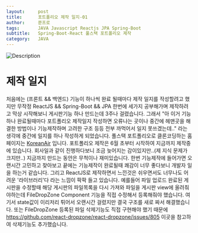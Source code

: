 ```yaml
---
layout:     post
title:      포트폴리오 제작 일지-01
author:     쭌프로
tags:       JAVA Javascript Reactjs JPA Spring-Boot
subtitle:   Spring-Boot-React 풀스택 포트폴리오 제작
category:   JAVA
---
```


<!-- Start Writing Below in Markdown -->

![Description](https://alalstjr.github.io/jjunpro.github.io/img/java_bg.png)

# 제작 일지

처음에는 (프론트 && 백엔드) 기능이 하나씩 완료 될때마다 제작 일지를 작성할려고 했지만 
무작정 ReactJS && Spring-Boot && JPA 한번에 세가지 공부해가며 제작하려고 막상 시작해보니 
게시판기능 하나 만드는데 3주나 걸렸습니다. 
그래서 "아 이거 기능 하나 완료될때마다 포트폴리오 제작일지 작성하면 오류나는 곳이나 중간에 헤맨곳을 해결한 방법이나 기능제작하며 고려한 구조 등등
전부 까먹어서 일지 못쓰겠는데.." 라는 생각에 중간에 일지를 하나 작성하게 되었습니다.
풀스택 포트폴리오로 클론코딩하는 홈페이지는 <a href="https://www.koreanair.com/korea/ko.html">KoreanAir</a> 입니다.
포트폴리오 제작은 6월 초부터 시작하여 지금까지 제작중에 있습니다. 회사일과 같이 진행하다보니 조금 늦어지는 감이있지만..(제 지식 문제가 크지만..)
지금까지 만드는 동안은 무척이나 재미있습니다. 한번 기능제작에 들어가면 오랜시간 고민하고 찾아보고 끝에는 기능제작이 완료될때 쾌감이 너무 좋다보니
개발자 일을 하는거 같습니다.
그리고 ReactJS로 제작하면서 느낀것은 쉬우면서도 너무나도 어려운 '라이브러리'다 라는 느낌이 팍팍 들고 있습니다. 
예를들어 파일 업로드 완료된 게시판을 수정할때 해당 게시판의 파일목록을 다시 가져와 파일을 게시판 view에 올려줘야하는데 
FileDropZone Component 기능을 직접 수정해서 등록해줘야 했습니다. 여기서 state값이 이리저리 튀어서 오랜시간 걸렸지만 결국 구조를 새로 짜서
해결했습니다.
또는 FileDropZone 등록된 파일 삭제기능도 직접 구현해야 했기 때문에 
https://github.com/react-dropzone/react-dropzone/issues/805 이곳을 참고하여 삭제기능도 추가했습니다.

#
